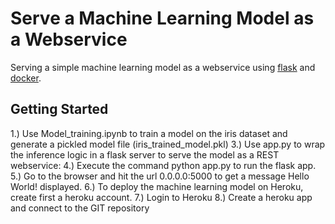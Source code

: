 # Serve a Machine Learning Model as a Webservice
Serving a simple machine learning model as a webservice using [flask](http://flask.pocoo.org/) and [docker](https://www.docker.com/).

## Getting Started
1.) Use Model_training.ipynb to train a model on the iris dataset and generate a pickled model file (iris_trained_model.pkl)
3.) Use app.py to wrap the inference logic in a flask server to serve the model as a REST webservice:
4.) Execute the command python app.py to run the flask app.
5.) Go to the browser and hit the url 0.0.0.0:5000 to get a message Hello World! displayed. 
6.) To deploy the machine learning model on Heroku, create first a heroku account.
7.) Login to Heroku
8.) Create a heroku app and connect to the GIT repository

